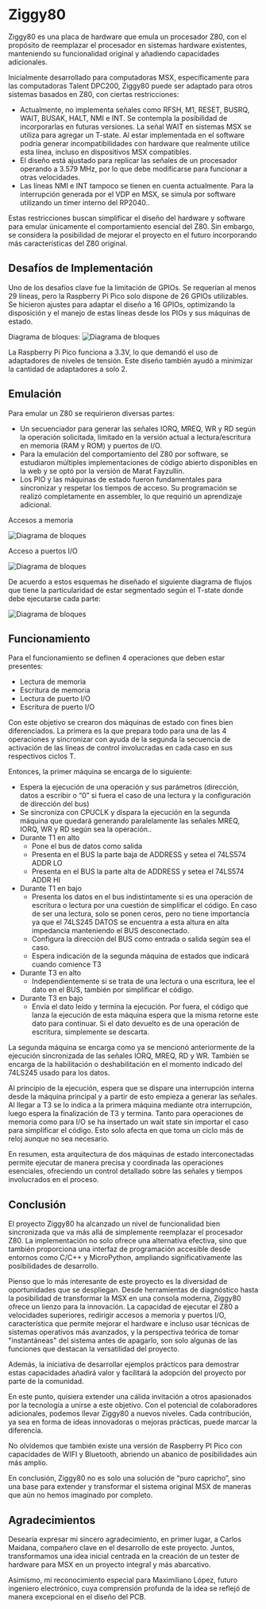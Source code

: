 # Ziggy80
Ziggy80 es una placa de hardware que emula un procesador Z80, con el propósito de reemplazar el procesador en sistemas hardware existentes, manteniendo su funcionalidad original y añadiendo capacidades adicionales.

Inicialmente desarrollado para computadoras MSX, específicamente para las computadoras Talent DPC200, Ziggy80 puede ser adaptado para otros sistemas basados en Z80, con ciertas restricciones:

* Actualmente, no implementa señales como RFSH, M1, RESET, BUSRQ, WAIT, BUSAK, HALT, NMI e INT. Se contempla la posibilidad de incorporarlas en futuras versiones. La señal WAIT en sistemas MSX se utiliza para agregar un T-state. Al estar implementada en el software podría generar incompatibilidades con hardware que realmente utilice esta línea, incluso en dispositivos MSX compatibles.
* El diseño está ajustado para replicar las señales de un procesador operando a 3.579 MHz, por lo que debe modificarse para funcionar a otras velocidades.
* Las líneas NMI e INT tampoco se tienen en cuenta actualmente. Para la interrupción generada por el VDP en MSX, se simula por software utilizando un timer interno del RP2040..

Estas restricciones buscan simplificar el diseño del hardware y software para emular únicamente el comportamiento esencial del Z80. Sin embargo, se considera la posibilidad de mejorar el proyecto en el futuro incorporando más características del Z80 original.

## Desafíos de Implementación
Uno de los desafíos clave fue la limitación de GPIOs. Se requerían al menos 29 líneas, pero la Raspberry Pi Pico solo dispone de 26 GPIOs utilizables. Se hicieron ajustes para adaptar el diseño a 16 GPIOs, optimizando la disposición y el manejo de estas líneas desde los PIOs y sus máquinas de estado.

Diagrama de bloques:
![Diagrama de bloques](/diagrama_de_bloques.svg)

La Raspberry Pi Pico funciona a 3.3V, lo que demandó el uso de adaptadores de niveles de tensión. Este diseño también ayudó a minimizar la cantidad de adaptadores a solo 2.

## Emulación
Para emular un Z80 se requirieron diversas partes:

* Un secuenciador para generar las señales IORQ, MREQ, WR y RD según la operación solicitada, limitado en la versión actual a lectura/escritura en memoria (RAM y ROM) y puertos de I/O.
* Para la emulación del comportamiento del Z80 por software, se estudiaron múltiples implementaciones de código abierto disponibles en la web y se optó por la versión de Marat Fayzullin.
* Los PIO y las máquinas de estado fueron fundamentales para sincronizar y respetar los tiempos de acceso. Su programación se realizó completamente en assembler, lo que requirió un aprendizaje adicional.

Accesos a memoria

![Diagrama de bloques](/memory_cycle_primary_slot.png)

Acceso a puertos I/O

![Diagrama de bloques](/IO_cycle_primary_slot.png)

De acuerdo a estos esquemas he diseñado el siguiente diagrama de flujos que tiene la particularidad de estar segmentado según el T-state donde debe ejecutarse cada parte:

![Diagrama de bloques](/IO_flow_chart.svg)

## Funcionamiento
Para el funcionamiento se definen 4 operaciones que deben estar presentes:

* Lectura de memoria
* Escritura de memoria
* Lectura de puerto  I/O
* Escritura de puerto I/O

Con este objetivo se crearon dos máquinas de estado con fines bien diferenciados. La primera es la que prepara todo para una de las 4 operaciones y sincronizar con ayuda de la segunda la secuencia de activación de las líneas de control involucradas en cada caso en sus respectivos ciclos T.

Entonces, la primer máquina se encarga de lo siguiente:

* Espera la ejecución de una operación y sus parámetros (dirección, datos a escribir o “0” si fuera el caso de una lectura y la configuración de dirección del bus)
* Se sincroniza con CPUCLK y dispara la ejecución en la segunda máquina que quedará generando paralelamente las señales MREQ, IORQ, WR y RD según sea la operación..
* Durante T1 en alto
  * Pone el bus de datos como salida
  * Presenta en el BUS la parte baja de ADDRESS y setea el 74LS574 ADDR LO
  * Presenta en el BUS la parte alta de ADDRESS y setea el 74LS574 ADDR HI
* Durante T1 en bajo	
  * Presenta los datos en el bus indistintamente si es una operación de escritura o lectura por una cuestión de simplificar el código. En caso de ser una lectura, solo se ponen ceros, pero no tiene importancia ya que el 74LS245 DATOS se encuentra a esta altura en alta impedancia manteniendo el BUS desconectado.
  * Configura la dirección del BUS como entrada o salida según sea el caso.
  * Espera indicación de la segunda máquina de estados que indicará cuando comience T3
* Durante T3 en alto
  * Independientemente si se trata de una lectura o una escritura, lee el dato en el BUS, también por simplificar el código. 
* Durante T3 en bajo
  * Envía el dato leído y termina la ejecución. Por fuera, el código que lanza la ejecución de esta máquina espera que la misma retorne este dato para continuar. Si el dato devuelto es de una operación de escritura, simplemente se descarta.

La segunda máquina se encarga como ya se mencionó anteriormente de la ejecución sincronizada de las señales IORQ, MREQ, RD y WR. También se encarga de la habilitación o deshabilitación en el momento indicado del 74LS245 usado para los datos.

Al principio de la ejecución, espera que se dispare una interrupción interna desde la máquina principal y a partir de esto empieza a generar las señales. Al llegar a T3 se lo indica a la primera máquina mediante otra interrupción, luego espera la finalización de T3 y termina. Tanto para operaciones de memoria como para I/O se ha insertado un wait state sin importar el caso para simplificar el código. Esto solo afecta en que toma un ciclo más de reloj aunque no sea necesario. 

En resumen, esta arquitectura de dos máquinas de estado interconectadas permite ejecutar de manera precisa y coordinada las operaciones esenciales, ofreciendo un control detallado sobre las señales y tiempos involucrados en el proceso.

## Conclusión
El proyecto Ziggy80 ha alcanzado un nivel de funcionalidad bien sincronizada que va más allá de simplemente reemplazar el procesador Z80. La implementación no solo ofrece una alternativa efectiva, sino que también proporciona una interfaz de programación accesible desde entornos como C/C++ y MicroPython, ampliando significativamente las posibilidades de desarrollo.

Pienso que lo más interesante de este proyecto es la diversidad de oportunidades que se despliegan. Desde herramientas de diagnóstico hasta la posibilidad de transformar la MSX en una consola moderna, Ziggy80 ofrece un lienzo para la innovación. La capacidad de ejecutar el Z80 a velocidades superiores, redirigir accesos a memoria y puertos I/O, característica que permite mejorar el hardware e incluso usar técnicas de sistemas operativos más avanzados, y la perspectiva teórica de tomar "instantáneas" del sistema antes de apagarlo, son solo algunas de las funciones que destacan la versatilidad del proyecto.

Además, la iniciativa de desarrollar ejemplos prácticos para demostrar estas capacidades añadirá valor y facilitará la adopción del proyecto por parte de la comunidad.

En este punto, quisiera extender una cálida invitación a otros apasionados por la tecnología a unirse a este objetivo. Con el potencial de colaboradores adicionales, podemos llevar Ziggy80 a nuevos niveles. Cada contribución, ya sea en forma de ideas innovadoras o mejoras prácticas, puede marcar la diferencia.

No olvidemos que también existe una versión de Raspberry PI Pico con capacidades de WIFI y Bluetooth, abriendo un abanico de posibilidades aún más amplio.

En conclusión, Ziggy80 no es solo una solución de “puro capricho”, sino una base para extender y transformar el sistema original MSX de maneras que aún no hemos imaginado por completo. 

## Agradecimientos
Desearía expresar mi sincero agradecimiento, en primer lugar, a Carlos Maidana, compañero clave en el desarrollo de este proyecto. Juntos, transformamos una idea inicial centrada en la creación de un tester de hardware para MSX en un proyecto integral y más abarcativo.

Asimismo, mi reconocimiento especial para Maximiliano López, futuro ingeniero electrónico, cuya comprensión profunda de la idea se reflejó de manera excepcional en el diseño del PCB.
